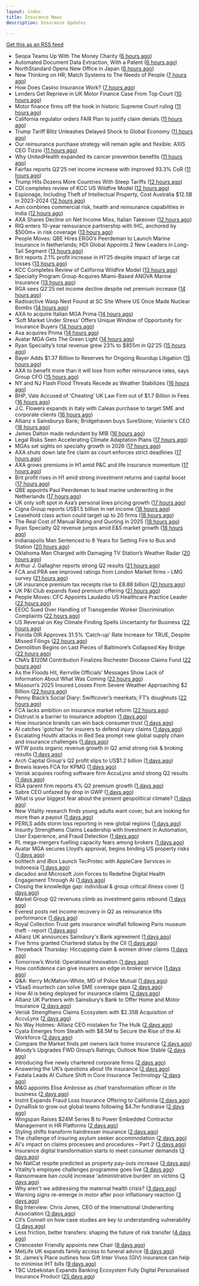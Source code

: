 ```yaml
---
layout: index
title: Insurance News
description: Insurance Updates

---
```


[Get this as an RSS feed](/insurance.rss)

<!-- news_marker starts -->
- Seopa Teams Up With The Money Charity ([6 hours ago](https://insurance-edge.net/2025/08/01/seopa-teams-up-with-the-money-charity/))
- Automated Document Data Extraction, With a Patent ([6 hours ago](https://insurance-edge.net/2025/08/01/automated-document-data-extraction-with-a-patent/))
- NorthStandard Opens New Office in Japan ([6 hours ago](https://insurance-edge.net/2025/08/01/northstandard-opens-new-office-in-japan/))
- New Thinking on HR; Match Systems to The Needs of People ([7 hours ago](https://insurance-edge.net/2025/08/01/new-thinking-on-hr-match-systems-to-the-needs-of-people/))
- How Does Casino Insurance Work? ([7 hours ago](https://insurance-edge.net/2025/08/01/how-does-casino-insurance-work/))
- Lenders Get Reprieve in UK Motor Finance Case From Top Court ([10 hours ago](https://www.insurancejournal.com/news/international/2025/08/01/834244.htm))
- Motor finance firms off the hook in historic Supreme Court ruling ([11 hours ago](https://www.postonline.co.uk/news/7958301/motor-finance-firms-off-the-hook-in-historic-supreme-court-ruling))
- California regulator orders FAIR Plan to justify claim denials ([11 hours ago](https://www.dig-in.com/news/regulator-orders-fair-plan-to-justify-claim-denials))
- Trump Tariff Blitz Unleashes Delayed Shock to Global Economy ([11 hours ago](https://www.insurancejournal.com/news/international/2025/08/01/834213.htm))
- Our reinsurance purchase strategy will remain agile and flexible: AXIS CEO Tizzio ([11 hours ago](https://www.reinsurancene.ws/our-reinsurance-purchase-strategy-will-remain-agile-and-flexible-axis-ceo-tizzio/))
- Why UnitedHealth expanded its cancer prevention benefits ([11 hours ago](https://www.dig-in.com/news/unitedhealth-is-expanding-their-cancer-care-coverage))
- Fairfax reports Q2’25 net income increase with improved 93.3% CoR ([11 hours ago](https://www.reinsurancene.ws/fairfax-reports-q225-net-income-increase-with-improved-93-3-cor/))
- Trump Hits Dozens More Countries With Steep Tariffs ([12 hours ago](https://www.insurancejournal.com/news/national/2025/08/01/834208.htm))
- CDI completes review of KCC US Wildfire Model ([12 hours ago](https://www.reinsurancene.ws/cdi-completes-review-of-kcc-us-wildfire-model/))
- Espionage, Including Theft of Intellectual Property, Cost Australia $12.5B in 2023-2024 ([12 hours ago](https://www.insurancejournal.com/news/international/2025/08/01/833906.htm))
- Aon combines commercial risk, health and reinsurance capabilities in India ([12 hours ago](https://www.reinsurancene.ws/aon-combines-commercial-risk-health-and-reinsurance-capabilities-in-india/))
- AXA Shares Decline on Net Income Miss, Italian Takeover ([12 hours ago](https://www.insurancejournal.com/news/international/2025/08/01/834201.htm))
- RIQ enters 10-year reinsurance partnership with IHC, anchored by $500m+ in risk coverage ([13 hours ago](https://www.reinsurancene.ws/riq-enters-10-year-reinsurance-partnership-with-ihc-anchored-by-500m-in-risk-coverage/))
- People Moves: QBE Hires ERGO’s Peerdeman to Launch Marine Insurance in Netherlands; HDI Global Appoints 2 New Leaders in Long-Tail Segment ([13 hours ago](https://www.insurancejournal.com/news/international/2025/08/01/834176.htm))
- Brit reports 2.1% profit increase in H1’25 despite impact of large cat losses ([13 hours ago](https://www.reinsurancene.ws/brit-reports-2-1-profit-increase-in-h125-despite-impact-of-large-cat-losses/))
- KCC Completes Review of California Wildfire Model ([13 hours ago](https://www.insurancejournal.com/news/west/2025/08/01/834178.htm))
- Specialty Program Group Acquires Miami-Based ANOVA Marine Insurance ([13 hours ago](https://www.insurancejournal.com/news/southeast/2025/08/01/834172.htm))
- RGA sees Q2’25 net income decline despite net premium increase ([14 hours ago](https://www.reinsurancene.ws/rga-sees-q225-net-income-decline-despite-net-premium-increase/))
- Radioactive Wasp Nest Found at SC Site Where US Once Made Nuclear Bombs ([14 hours ago](https://www.insurancejournal.com/news/southeast/2025/08/01/834167.htm))
- AXA to acquire Italian MGA Prima ([14 hours ago](https://www.reinsurancene.ws/axa-to-acquire-italian-mga-prima/))
- ‘Soft Market Under Stress’ Offers Unique Window of Opportunity for Insurance Buyers ([14 hours ago](https://www.insurancejournal.com/news/national/2025/08/01/834109.htm))
- Axa acquires Prima ([14 hours ago](https://www.postonline.co.uk/personal/7958298/axa-acquires-prima))
- Avatar MGA Gets The Green Light ([14 hours ago](https://insurance-edge.net/2025/08/01/avatar-mga-gets-the-green-light/))
- Ryan Specialty’s total revenue grew 23% to $855m in Q2’25 ([15 hours ago](https://www.reinsurancene.ws/ryan-specialtys-total-revenue-grew-23-to-855m-in-q225/))
- Bayer Adds $1.37 Billion to Reserves for Ongoing Roundup Litigation ([15 hours ago](https://www.insurancejournal.com/news/national/2025/08/01/834105.htm))
- AXA to benefit more than it will lose from softer reinsurance rates, says Group CFO ([15 hours ago](https://www.reinsurancene.ws/axa-to-benefit-more-than-it-will-lose-from-softer-reinsurance-rates-says-group-cfo/))
- NY and NJ Flash Flood Threats Recede as Weather Stabilizes ([16 hours ago](https://www.insurancejournal.com/news/east/2025/08/01/834097.htm))
- BHP, Vale Accused of ‘Cheating’ UK Law Firm out of $1.7 Billion in Fees ([16 hours ago](https://www.insurancejournal.com/news/international/2025/08/01/834095.htm))
- J.C. Flowers expands in Italy with Caleas purchase to target SME and corporate clients ([16 hours ago](https://www.insurancebusinessmag.com/uk/news/mergers-acquisitions/j-c--flowers-expands-in-italy-with-caleas-purchase-to-target-sme-and-corporate-clients-544746.aspx))
- Allianz x Sainsburys Bank; Bridgehaven buys SureStone; Volante's CEO ([16 hours ago](https://www.postonline.co.uk/news/7958277/allianz-x-sainsburys-bank-bridgehaven-buys-surestone-volantes-ceo))
- James Dalton made redundant by MIB ([16 hours ago](https://www.postonline.co.uk/news/7958287/james-dalton-made-redundant-by-mib))
- Legal Risks Seen Accelerating Climate Adaptation Plans ([17 hours ago](https://www.insurancejournal.com/news/international/2025/08/01/834089.htm))
- MGAs set sights on specialty growth in 2026 ([17 hours ago](https://www.insurancebusinessmag.com/uk/news/breaking-news/mgas-set-sights-on-specialty-growth-in-2026-544736.aspx))
- AXA shuts down late fire claim as court enforces strict deadlines ([17 hours ago](https://www.insurancebusinessmag.com/uk/news/property-insurance/axa-shuts-down-late-fire-claim-as-court-enforces-strict-deadlines-544735.aspx))
- AXA grows premiums in H1 amid P&C and life insurance momentum ([17 hours ago](https://www.insurancebusinessmag.com/uk/news/breaking-news/axa-grows-premiums-in-h1-amid-pandc-and-life-insurance-momentum-544700.aspx))
- Brit profit rises in H1 amid strong investment returns and capital boost ([17 hours ago](https://www.insurancebusinessmag.com/uk/news/breaking-news/brit-profit-rises-in-h1-amid-strong-investment-returns-and-capital-boost-544717.aspx))
- QBE appoints Paul Peerdeman to lead marine underwriting in the Netherlands ([17 hours ago](https://www.insurancebusinessmag.com/uk/news/marine/qbe-appoints-paul-peerdeman-to-lead-marine-underwriting-in-the-netherlands-544713.aspx))
- UK only soft spot in Axa’s personal lines pricing growth ([17 hours ago](https://www.postonline.co.uk/news/7958294/uk-only-soft-spot-in-axa%E2%80%99s-personal-lines-pricing-growth))
- Cigna Group reports US$1.5 billion in net income ([18 hours ago](https://www.insurancebusinessmag.com/uk/news/life-insurance/cigna-group-reports-us1-5-billion-in-net-income-544720.aspx))
- Leasehold class action could target up to 20 firms ([18 hours ago](https://www.postonline.co.uk/news/7958278/leasehold-class-action-could-target-up-to-20-firms))
- The Real Cost of Manual Rating and Quoting in 2025 ([18 hours ago](https://www.insurancejournal.com/blogs/expert-insured/2025/08/01/833687.htm))
- Ryan Specialty Q2 revenue jumps amid E&S market growth ([18 hours ago](https://www.insurancebusinessmag.com/uk/news/breaking-news/ryan-specialty-q2-revenue-jumps-amid-eands-market-growth-544714.aspx))
- Indianapolis Man Sentenced to 8 Years for Setting Fire to Bus and Station ([20 hours ago](https://www.insurancejournal.com/news/midwest/2025/08/01/833686.htm))
- Oklahoma Man Charged with Damaging TV Station’s Weather Radar ([20 hours ago](https://www.insurancejournal.com/news/southcentral/2025/08/01/833651.htm))
- Arthur J. Gallagher reports strong Q2 results ([21 hours ago](https://www.insurancebusinessmag.com/uk/news/breaking-news/arthur-j--gallagher-reports-strong-q2-results-544692.aspx))
- FCA and PRA see improved ratings from London Market firms – LMG survey ([21 hours ago](https://www.insurancebusinessmag.com/uk/news/breaking-news/fca-and-pra-see-improved-ratings-from-london-market-firms--lmg-survey-544691.aspx))
- UK insurance premium tax receipts rise to £8.88 billion ([21 hours ago](https://www.insurancebusinessmag.com/uk/news/breaking-news/uk-insurance-premium-tax-receipts-rise-to-8-88-billion-544690.aspx))
- UK P&I Club expands fixed premium offering ([21 hours ago](https://www.insurancebusinessmag.com/uk/news/marine/uk-pandi-club-expands-fixed-premium-offering-544689.aspx))
- People Moves: CFC Appoints Laudadio US Healthcare Practice Leader ([22 hours ago](https://www.insurancejournal.com/news/national/2025/08/01/833825.htm))
- EEOC Sued Over Handling of Transgender Worker Discrimination Complaints ([22 hours ago](https://www.insurancejournal.com/news/national/2025/08/01/833932.htm))
- US Reversal on Key Climate Finding Spells Uncertainty for Business ([22 hours ago](https://www.insurancejournal.com/news/national/2025/08/01/833998.htm))
- Florida OIR Approves 31.5% ‘Catch-up’ Rate Increase for TRUE, Despite Missed Filings ([22 hours ago](https://www.insurancejournal.com/news/southeast/2025/08/01/834022.htm))
- Demolition Begins on Last Pieces of Baltimore’s Collapsed Key Bridge ([22 hours ago](https://www.insurancejournal.com/news/east/2025/08/01/834079.htm))
- CNA’s $120M Contribution Finalizes Rochester Diocese Claims Fund ([22 hours ago](https://www.insurancejournal.com/news/east/2025/08/01/834030.htm))
- As the Floods Hit, Kerrville Officials’ Messages Show Lack of Information About What Was Coming ([22 hours ago](https://www.insurancejournal.com/news/southcentral/2025/08/01/833986.htm))
- Missouri’s 2025 Insured Losses From Severe Weather Approaching $2 Billion ([22 hours ago](https://www.insurancejournal.com/news/midwest/2025/08/01/834033.htm))
- Penny Black’s Social Diary: Swiftcover’s meerkats; FT’s doughnuts ([22 hours ago](https://www.postonline.co.uk/people/7958038/penny-black%E2%80%99s-social-diary-swiftcover%E2%80%99s-meerkats-ft%E2%80%99s-doughnuts))
- FCA lacks ambition on insurance market reform ([22 hours ago](https://www.postonline.co.uk/regulation/7958245/fca-lacks-ambition-on-insurance-market-reform))
- Distrust is a barrier to insurance adoption ([1 days ago](https://www.dig-in.com/opinion/distrust-is-a-barrier-to-insurance-adoption))
- How insurance brands can win back consumer trust ([1 days ago](https://www.dig-in.com/opinion/how-insurance-brands-can-win-back-consumer-trust))
- AI catches 'gotchas' for insurers to defend injury claims ([1 days ago](https://www.dig-in.com/news/ai-catches-gotchas-for-insurers-to-defend-injury-claims))
- Escalating Houthi attacks in Red Sea prompt new global supply chain and insurance challenges ([1 days ago](https://www.insurancebusinessmag.com/uk/news/marine/escalating-houthi-attacks-in-red-sea-prompt-new-global-supply-chain-and-insurance-challenges-544622.aspx))
- WTW posts organic revenue growth in Q2 amid strong risk & broking results ([1 days ago](https://www.insurancebusinessmag.com/uk/news/breaking-news/wtw-posts-organic-revenue-growth-in-q2-amid-strong-risk-and-broking-results-544566.aspx))
- Arch Capital Group's Q2 profit slips to US$1.2 billion ([1 days ago](https://www.insurancebusinessmag.com/uk/news/breaking-news/arch-capital-groups-q2-profit-slips-to-us1-2-billion-544517.aspx))
- Brewis leaves FCA for KPMG ([1 days ago](https://www.postonline.co.uk/news/7958288/brewis-leaves-fca-for-kpmg))
- Verisk acquires roofing software firm AccuLynx amid strong Q2 results ([1 days ago](https://www.insurancebusinessmag.com/uk/news/technology/verisk-acquires-roofing-software-firm-acculynx-amid-strong-q2-results-544512.aspx))
- RSA parent firm reports 4% Q2 premium growth ([1 days ago](https://www.insurancebusinessmag.com/uk/news/breaking-news/rsa-parent-firm-reports-4-q2-premium-growth-544509.aspx))
- Sabre CEO unfazed by drop in GWP ([1 days ago](https://www.postonline.co.uk/news/7958286/sabre-ceo-unfazed-by-drop-in-gwp))
- What is your biggest fear about the present geopolitical climate? ([1 days ago](https://www.insurancebusinessmag.com/uk/tv/what-is-your-biggest-fear-about-the-present-geopolitical-climate-544507.aspx))
- New Vitality research finds young adults want cover, but are looking for more than a payout ([1 days ago](https://ifamagazine.com/new-vitality-research-finds-young-adults-want-cover-but-are-looking-for-more-than-a-payout/))
- PERILS adds storm loss reporting in new global regions ([1 days ago](https://www.insurancebusinessmag.com/uk/news/breaking-news/perils-adds-storm-loss-reporting-in-new-global-regions-544580.aspx))
- Insurity Strengthens Claims Leadership with Investment in Automation, User Experience, and Fraud Detection ([1 days ago](https://www.insurtechinsights.com/insurity-strengthens-claims-leadership-with-investment-in-automation-user-experience-and-fraud-detection/))
- PL mega-mergers fuelling capacity fears among brokers ([1 days ago](https://www.postonline.co.uk/broker/7958268/pl-mega-mergers-fuelling-capacity-fears-among-brokers))
- Avatar MGA secures Lloyd’s approval, begins binding US property risks ([1 days ago](https://www.insurancebusinessmag.com/uk/news/breaking-news/avatar-mga-secures-lloyds-approval-begins-binding-us-property-risks-544501.aspx))
- bolttech and iBox Launch TecProtec with AppleCare Services in Indonesia ([1 days ago](https://www.insurtechinsights.com/bolttech-and-ibox-launch-tecprotec-with-applecare-services-in-indonesia/))
- dacadoo and Microsoft Join Forces to Redefine Digital Health Engagement Through AI ([1 days ago](https://www.insurtechinsights.com/dacadoo-and-microsoft-join-forces-to-redefine-digital-health-engagement-through-ai/))
- Closing the knowledge gap: individual & group critical illness cover ([1 days ago](https://ifamagazine.com/closing-the-knowledge-gap-individual-group-critical-illness-cover/))
- Markel Group Q2 revenues climb as investment gains rebound ([1 days ago](https://www.insurancebusinessmag.com/uk/news/breaking-news/markel-group-q2-revenues-climb-as-investment-gains-rebound-544488.aspx))
- Everest posts net income recovery in Q2 as reinsurance lifts performance ([1 days ago](https://www.insurancebusinessmag.com/uk/news/breaking-news/everest-posts-net-income-recovery-in-q2-as-reinsurance-lifts-performance-544480.aspx))
- Royal Collection Trust gets insurance windfall following Paris museum theft - report ([1 days ago](https://www.insurancebusinessmag.com/uk/news/breaking-news/royal-collection-trust-gets-insurance-windfall-following-paris-museum-theft--report-544479.aspx))
- Allianz UK announces Sainsbury's Bank agreement ([1 days ago](https://www.insurancebusinessmag.com/uk/news/property-insurance/allianz-uk-announces-sainsburys-bank-agreement-544477.aspx))
- Five firms granted Chartered status by the CII ([1 days ago](https://www.insurancebusinessmag.com/uk/news/breaking-news/five-firms-granted-chartered-status-by-the-cii-544476.aspx))
- Throwback Thursday: Hiccupping claim & women driver claims ([1 days ago](https://www.postonline.co.uk/personal/7956737/throwback-thursday-hiccupping-claim-women-driver-claims))
- Tomorrow’s World: Operational Innovation ([1 days ago](https://www.postonline.co.uk/personal/7958049/tomorrow%E2%80%99s-world-operational-innovation))
- How confidence can give insurers an edge in broker service ([1 days ago](https://www.postonline.co.uk/commercial/7958281/how-confidence-can-give-insurers-an-edge-in-broker-service))
- Q&A: Kerry McMahon-White, MD of Police Mutual ([1 days ago](https://www.postonline.co.uk/personal/7957854/qa-kerry-mcmahon-white-md-of-police-mutual))
- VSaaS insurtech can solve SME coverage gaps ([2 days ago](https://www.dig-in.com/news/vsaas-insurtech-can-solve-sme-coverage-gaps))
- How AI is being deployed for insurance claims ([2 days ago](https://www.dig-in.com/list/how-ai-is-being-deployed-for-insurance-claims))
- Allianz UK Partners with Sainsbury’s Bank to Offer Home and Motor Insurance ([2 days ago](https://www.insurtechinsights.com/allianz-uk-partners-with-sainsburys-bank-to-offer-home-and-motor-insurance/))
- Verisk Strengthens Claims Ecosystem with $2.35B Acquisition of AccuLynx ([2 days ago](https://www.insurtechinsights.com/verisk-strengthens-claims-ecosystem-with-2-35b-acquisition-of-acculynx/))
- No Way Holmes: Allianz CEO mistaken for The Hulk ([2 days ago](https://www.postonline.co.uk/news/7958276/no-way-holmes-allianz-ceo-mistaken-for-the-hulk))
- Cyata Emerges from Stealth with $8.5M to Secure the Rise of the AI Workforce ([2 days ago](https://www.insurtechinsights.com/cyata-emerges-from-stealth-with-8-5m-to-secure-the-rise-of-the-ai-workforce/))
- Compare the Market finds pet owners lack home insurance ([2 days ago](https://www.postonline.co.uk/news/7958275/compare-the-market-finds-pet-owners-lack-home-insurance))
- Moody’s Upgrades FWD Group’s Ratings; Outlook Now Stable ([2 days ago](https://www.insurtechinsights.com/moodys-upgrades-fwd-groups-ratings-outlook-now-stable/))
- Introducing five newly chartered corporate firms ([2 days ago](https://ifamagazine.com/introducing-five-newly-chartered-corporate-firms/))
- Answering the UK’s questions about life insurance ([2 days ago](https://ifamagazine.com/answering-the-uks-questions-about-life-insurance/))
- Fadata Leads AI Culture Shift in Core Insurance Technology ([2 days ago](https://www.insurtechinsights.com/fadata-leads-ai-culture-shift-in-core-insurance-technology/))
- M&G appoints Elise Ambrose as chief transformation officer in life business ([2 days ago](https://ifamagazine.com/mg-appoints-elise-ambrose-as-chief-transformation-officer-in-life-business/))
- Instnt Expands Fraud Loss Insurance Offering to California ([2 days ago](https://www.insurtechinsights.com/instnt-expands-fraud-loss-insurance-offering-to-california/))
- DynaRisk to grow out global teams following $4.7m fundraise ([2 days ago](https://www.postonline.co.uk/news/7958270/dynarisk-to-grow-out-global-teams-following-47m-fundraise))
- Wingspan Raises $24M Series B to Power Embedded Contractor Management in HR Platforms ([2 days ago](https://www.insurtechinsights.com/wingspan-raises-24m-series-b-to-power-embedded-contractor-management-in-hr-platforms/))
- Styling shifts transform hairdresser insurance ([2 days ago](https://www.postonline.co.uk/commercial/7957886/styling-shifts-transform-hairdresser-insurance))
- The challenge of insuring asylum seeker accommodation ([2 days ago](https://www.postonline.co.uk/commercial/7957907/the-challenge-of-insuring-asylum-seeker-accommodation))
- AI's impact on claims processes and procedures – Part 2 ([3 days ago](https://www.dig-in.com/news/ais-impact-on-claims-processes-and-procedures-part-2))
- Insurance digital transformation starts to meet consumer demands ([3 days ago](https://www.dig-in.com/opinion/insurance-digital-transformation-starts-to-meet-consumer-demands))
- No NatCat respite predicted as property pay-outs increase ([3 days ago](https://www.postonline.co.uk/news/7958264/no-natcat-respite-predicted-as-property-pay-outs-increase))
- Vitality’s employee challenges programme goes live ([3 days ago](https://ifamagazine.com/vitalitys-employee-challenges-programme-goes-live/))
- Ransomware ban could increase ‘administrative burden’ on victims ([3 days ago](https://www.postonline.co.uk/technology/7958256/ransomware-ban-could-increase-%E2%80%98administrative-burden%E2%80%99-on-victims))
- Why aren't we addressing the maternal health crisis? ([3 days ago](https://www.dig-in.com/opinion/why-arent-we-addressing-the-maternal-health-crisis))
- Warning signs re-emerge in motor after poor inflationary reaction ([3 days ago](https://www.postonline.co.uk/news/7958258/warning-signs-re-emerge-in-motor-after-poor-inflationary-reaction))
- Big Interview: Chris Jones, CEO of the International Underwriting Association ([3 days ago](https://www.postonline.co.uk/lloyd%E2%80%99slondon/7957895/big-interview-chris-jones-ceo-of-the-international-underwriting-association))
- CII’s Connell on how case studies are key to understanding vulnerability ([3 days ago](https://www.postonline.co.uk/regulation/7958016/ciis-connell-on-how-case-studies-are-key-to-understanding-vulnerability))
- Less friction, better transfers: shaping the future of risk transfer ([4 days ago](https://ifamagazine.com/less-friction-better-transfers-shaping-the-future-of-risk-transfer/))
- Cirencester Friendly appoints new Chair ([8 days ago](https://ifamagazine.com/cirencester-friendly-appoints-new-chair/))
- MetLife UK expands family access to funeral advice ([8 days ago](https://ifamagazine.com/metlife-uk-expands-family-access-to-funeral-advice/))
- St. James’s Place outlines how Gift Inter Vivos (GIV) insurance can help to minimise IHT bills ([9 days ago](https://ifamagazine.com/st-jamess-place-outlines-how-gift-inter-vivos-giv-insurance-can-help-to-minimise-iht-bills/))
- TBC Uzbekistan Expands Banking Ecosystem Fully Digital Personalised Insurance Product ([25 days ago](https://thefintechtimes.com/tbc-uzbekistan-launches-fully-digital-personalised-insurance-product/))

<!-- news_marker ends -->